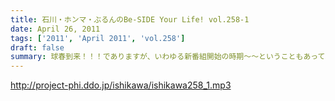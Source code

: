 ```yaml
---
title: 石川・ホンマ・ぶるんのBe-SIDE Your Life! vol.258-1
date: April 26, 2011
tags: ['2011', 'April 2011', 'vol.258']
draft: false
summary: 球春到来！！！でありますが、いわゆる新番組開始の時期～～ということもあって珍しく！？ホンマさんは、マジ仕事でちょい遅れての重役出勤です。NAMAE
---
```


http://project-phi.ddo.jp/ishikawa/ishikawa258_1.mp3